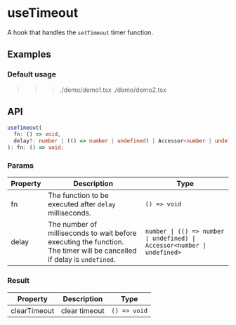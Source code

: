 # useTimeout

A hook that handles the `setTimeout` timer function.

## Examples

### Default usage

>>> ./demo/demo1.tsx
>>> ./demo/demo2.tsx

## API

```typescript
useTimeout(
  fn: () => void,
  delay?: number | (() => number | undefined) | Accessor<number | undefined>
): fn: () => void;
```

### Params

| Property | Description                                                                                                            | Type                    |
| -------- | ---------------------------------------------------------------------------------------------------------------------- | ----------------------- |
| fn       | The function to be executed after `delay` milliseconds.                                                                | `() => void`            |
| delay    | The number of milliseconds to wait before executing the function. The timer will be cancelled if delay is `undefined`. | `number \| (() => number \| undefined) \| Accessor<number \| undefined>` |

### Result

| Property     | Description   | Type         |
| ------------ | ------------- | ------------ |
| clearTimeout | clear timeout | `() => void` |
